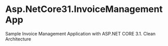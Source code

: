 # Asp.NetCore31.InvoiceManagementApp
Sample Invoice Management Application with ASP.NET CORE 3.1. Clean Architecture
